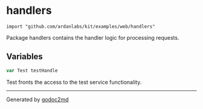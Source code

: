 
# handlers
    import "github.com/ardanlabs/kit/examples/web/handlers"

Package handlers contains the handler logic for processing requests.





## Variables
``` go
var Test testHandle
```
Test fronts the access to the test service functionality.









- - -
Generated by [godoc2md](http://godoc.org/github.com/davecheney/godoc2md)